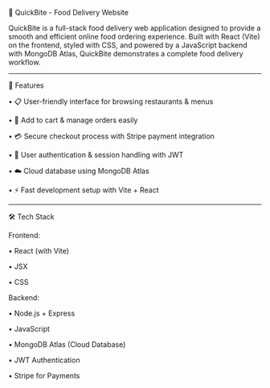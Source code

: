 🍔 QuickBite - Food Delivery Website

QuickBite is a full-stack food delivery web application designed to provide a smooth and efficient online food ordering experience.
Built with React (Vite) on the frontend, styled with CSS, and powered by a JavaScript backend with MongoDB Atlas, QuickBite demonstrates a complete food delivery workflow.
________________________________________
🚀 Features

  •	📋 User-friendly interface for browsing restaurants & menus

  •	🛒 Add to cart & manage orders easily

  •	💳 Secure checkout process with Stripe payment integration

  •	🔐 User authentication & session handling with JWT

  •	☁️ Cloud database using MongoDB Atlas

  •	⚡ Fast development setup with Vite + React

________________________________________
🛠️ Tech Stack

Frontend:
  
   •	React (with Vite)

   •	JSX

   •	CSS

Backend:

  •	Node.js + Express

  •	JavaScript

  •	MongoDB Atlas (Cloud Database)

  •	JWT Authentication

  •	Stripe for Payments

